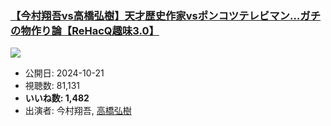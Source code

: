 ### [【今村翔吾vs高橋弘樹】天才歴史作家vsポンコツテレビマン…ガチの物作り論【ReHacQ趣味3.0】](https://www.youtube.com/watch?v=PrWnfMPtpeY)
[![](https://img.youtube.com/vi/PrWnfMPtpeY/sddefault.jpg)](https://www.youtube.com/watch?v=PrWnfMPtpeY)
-   公開日: 2024-10-21
-   視聴数: 81,131
-   **いいね数: 1,482**
-   出演者: 今村翔吾, [高橋弘樹](/rehacq_fan/people/高橋弘樹 "wikilink")

